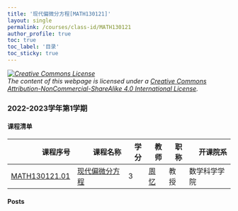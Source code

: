 ```yaml
---
title: '现代偏微分方程[MATH130121]'
layout: single
permalink: /courses/class-id/MATH130121
author_profile: true
toc: true
toc_label: '目录'
toc_sticky: true
---
```



<div class='notice--warning'>
	<p><i><a rel='license' href='http://creativecommons.org/licenses/by-nc-sa/4.0/'><img alt='Creative Commons License' style='border-width:0' src='https://i.creativecommons.org/l/by-nc-sa/4.0/88x31.png' /></a><br /> The content of this webpage is licensed under a <a rel='license' href='http://creativecommons.org/licenses/by-nc-sa/4.0/'>Creative Commons Attribution-NonCommercial-ShareAlike 4.0 International License</a>.</i></p>
</div>

### 2022-2023学年第1学期


#### 课程清单

<div style='text-align: center;' id='MATH130121_2223F'> <table id='MATH130121_2223F_table'>
  <thead>
    <tr style="text-align: right;">
      <th>课程序号</th>
      <th>课程名称</th>
      <th>学分</th>
      <th>教师</th>
      <th>职称</th>
      <th>开课院系</th>
    </tr>
  </thead>
  <tbody>
    <tr>
      <td><a href='https://fdu-math.github.io/courses/class-id/MATH130121-01'>MATH130121.01</a></td>
      <td><a href='https://fdu-math.github.io/courses/MATH130121'>现代偏微分方程</a></td>
      <td>3</td>
      <td><a href='https://fdu-math.github.io/teachers/周忆'>周忆</a></td>
      <td>教授</td>
      <td>数学科学学院</td>
    </tr>
  </tbody>
</table></div>

#### Posts

